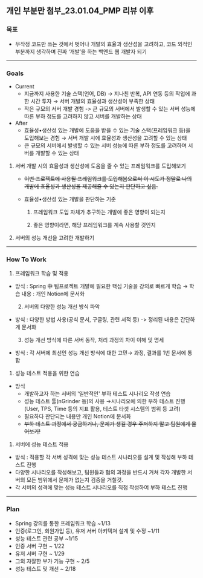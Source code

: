 ## 개인 부분만 첨부_23.01.04_PMP 리뷰 이후
### 목표

- 무작정 코드만 쓰는 것에서 벗어나 개발의 효율과 생산성을 고려하고, 코드 외적인 부분까지 생각하며 진짜 ‘개발’을 하는 백엔드 웹 개발자 되기
---

### Goals

- Current
    - 지금까지 사용한 기술 스택(언어, DB) → 지나친 반복, API 연동 등의 작업에 과한 시간 투자 → 서버 개발의 효율성과 생산성이 부족한 상태
    - 작은 규모의 서버 개발 경험 -> 큰 규모의 서버에서 발생할 수 있는 서버 성능에 따른 부하 정도를 고려하지 않고 서버를 개발하는 상태
- After
    - 효율성•생산성 있는 개발에 도움을 받을 수 있는 기술 스택(프레임워크 등)을 도입해보는 경험 → 서버 개발 시에 효율성과 생산성을 고려할 수 있는 상태
    - 큰 규모의 서버에서 발생할 수 있는 서버 성능에 따른 부하 정도를 고려하며 서버를 개발할 수 있는 상태
    
1. 서버 개발 시의 효율성과 생산성에 도움을 줄 수 있는 프레임워크를 도입해보기
    - ~~이번 프로젝트에 사용될 프레임워크를 도입해봄으로써 이 시도가 정말로 나의 개발에 효율성과 생산성을 제공해줄 수 있는지 판단하고 싶음.~~
    - 효율성•생산성 있는 개발을 판단하는 기준
        
        1) 프레임워크 도입 자체가 추구하는 개발에 좋은 영향이 되는지
        
        2) 좋은 영향이라면, 해당 프레임워크를 계속 사용할 것인지
        
2. 서버의 성능 개선을 고려한 개발하기
---

### How To Work

1. 프레임워크 학습 및 적용
- 방식 : Spring 中 팀프로젝트 개발에 필요한 핵심 기술을 강의로 빠르게 학습 → 학습 내용 : 개인 Notion에 문서화

  2. 서버의 다양한 성능 개선 방식 파악

- 방식 : 다양한 방법 사용(공식 문서, 구글링, 관련 서적 등) -> 정리된 내용은 간단하게 문서화

  3. 성능 개선 방식에 따른 서버 동작, 처리 과정의 차이 이해 및 명세

- 방식 : 각 서버에 최선인 성능 개선 방식에 대한 고민→ 과정, 결과를 1번 문서에 통합

1. 성능 테스트 적용을 위한 연습
- 방식
    - 개발하고자 하는 서버의 '일반적인' 부하 테스트 시나리오 작성 연습
    - 성능 테스트 툴(nGrinder 등)의 사용 →시나리오에 의한 부하 테스트 진행(User, TPS, Time 등의 지표 활용, 테스트 타겟 시스템의 범위 등 고려)
    - 필요하다 판단되는 내용만 개인 Notion에 문서화
    - ~~부하 테스트 과정에서 궁금하거나, 문제가 생길 경우 주저하지 말고 팀원에게 물어보기!~~
    
1. 서버에 성능 테스트 적용
- 방식 : 적용할 각 서버 성격에 맞는 성능 테스트 시나리오를 설계 및 작성해 부하 테스트 진행
- 다양한 시나리오를 작성해보고, 팀원들과 협의 과정을 반드시 거쳐 각자 개발한 서버의 모든 범위에서 문제가 없는지 검증을 거칠것.
- 각 서버의 성격에 맞는 성능 테스트 시나리오를 직접 작성하여 부하 테스트 진행
---

### Plan

- Spring 강의를 통한 프레임워크 학습 ~1/13
- 인증(로그인, 회원가입 등), 유저 서버 아키텍쳐 설계 및 수정 ~1/11
- 성능 테스트 관련 공부 ~1/15
- 인증 서버 구현 ~ 1/22
- 유저 서버 구현 ~ 1/29
- 그외 자잘한 부가 기능 구현 ~ 2/5
- 성능 테스트 및 개선 ~ 2/18
